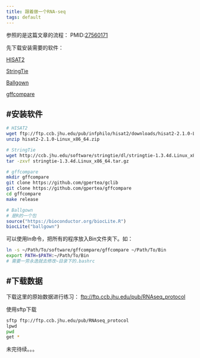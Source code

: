 ```yaml
---
title: 跟着做一个RNA-seq
tags: default
---
```


参照的是这篇文章的流程：
PMID:[27560171](https://www.ncbi.nlm.nih.gov/pubmed/27560171)

先下载安装需要的软件：

[HISAT2](http://ccb.jhu.edu/software/hisat2/index.shtml)

[StringTie](http://ccb.jhu.edu/software/stringtie/index.shtml?t=manual)

[Ballgown](http://www.bioconductor.org/packages/release/bioc/html/ballgown.html)

[gffcompare](https://github.com/gpertea/gffcompare)

#安装软件
-----------------------------------------
```sh
# HISAT2
wget ftp://ftp.ccb.jhu.edu/pub/infphilo/hisat2/downloads/hisat2-2.1.0-Linux_x86_64.zip
unzip hisat2-2.1.0-Linux_x86_64.zip

# StringTie
wget http://ccb.jhu.edu/software/stringtie/dl/stringtie-1.3.4d.Linux_x86_64.tar.gz
tar -zxvf stringtie-1.3.4d.Linux_x86_64.tar.gz

# gffcompare
mkdir gffcompare
git clone https://github.com/gpertea/gclib
git clone https://github.com/gpertea/gffcompare
cd gffcompare
make release
```
```R
# Ballgown
# 是R的一个包
source("https://bioconductor.org/biocLite.R")
biocLite("ballgown")
```
可以使用ln命令，把所有的程序放入Bin文件夹下。如：
```sh
ln -s ~/Path/To/software/gffcompare/gffcompare ~/Path/To/Bin
export PATH=$PATH:~/Path/To/Bin
# 需要一劳永逸就去修改~目录下的.bashrc
```

#下载数据
-------------------------------------------
下载这里的原始数据进行练习：
ftp://ftp.ccb.jhu.edu/pub/RNAseq_protocol

使用sftp下载
```sh
sftp ftp://ftp.ccb.jhu.edu/pub/RNAseq_protocol
lpwd
pwd
get *
```

未完待续。。。









[T_T]:离职倒计时啦
